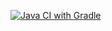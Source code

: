[![Java CI with Gradle](https://github.com/Bolotjanovna/junit4test/actions/workflows/gradle-publish.yml/badge.svg?branch=main)](https://github.com/Bolotjanovna/junit4test/actions/workflows/gradle-publish.yml)
